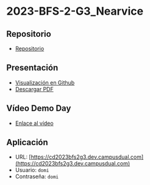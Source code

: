 # 2023-BFS-2-G3_Nearvice
## Repositorio
* [Repositorio](https://github.com/CampusDual/CD2023-BFS-2-G3_Nearvice)
## Presentación
* [Visualización en Github](https://github.com/CampusDual/2023-BFS-2-G3_Nearvice/blob/main/demo_day/Presentacion%20Nearvice.pdf)
* [Descargar PDF](https://raw.github.com/CampusDual/2023-BFS-2-G3_Nearvice/main/demo_day/Presentacion%20Nearvice.pdf)
## Vídeo Demo Day
* [Enlace al vídeo](https://campusdual-my.sharepoint.com/:v:/p/info/EaloCoxGqt9An33JSt_tgaQBCvla0oJHoob7jdSQu4wwRA?nav=eyJyZWZlcnJhbEluZm8iOnsicmVmZXJyYWxBcHAiOiJPbmVEcml2ZUZvckJ1c2luZXNzIiwicmVmZXJyYWxBcHBQbGF0Zm9ybSI6IldlYiIsInJlZmVycmFsTW9kZSI6InZpZXciLCJyZWZlcnJhbFZpZXciOiJNeUZpbGVzTGlua0NvcHkifX0&e=B6iHvk)
## Aplicación
* URL: [https://cd2023bfs2g3.dev.campusdual.com](https://cd2023bfs2g3.dev.campusdual.com)
* Usuario: `domi`
* Contraseña: `domi`